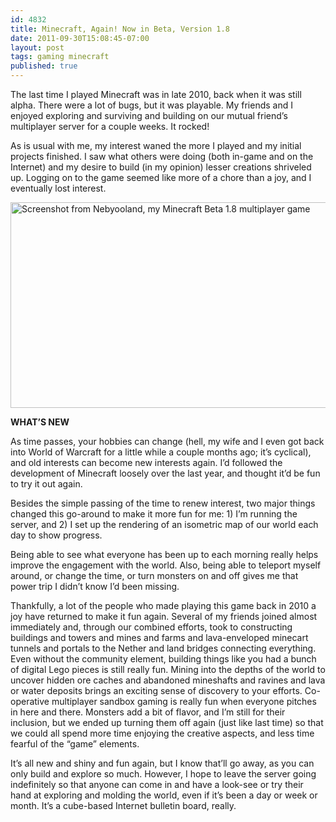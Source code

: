 ```yaml
---
id: 4832
title: Minecraft, Again! Now in Beta, Version 1.8
date: 2011-09-30T15:08:45-07:00
layout: post
tags: gaming minecraft
published: true
---
```


The last time I played Minecraft was in late 2010, back when it was still alpha. There were a lot of bugs, but it was playable. My friends and I enjoyed exploring and surviving and building on our mutual friend&#8217;s multiplayer server for a couple weeks. It rocked!

As is usual with me, my interest waned the more I played and my initial projects finished. I saw what others were doing (both in-game and on the Internet) and my desire to build (in my opinion) lesser creations shriveled up. Logging on to the game seemed like more of a chore than a joy, and I eventually lost interest.

<!--more-->

<a href="http://blog.nebyoolae.com/minecraft-again-now-in-beta-version-1-8/minecraft-2/" rel="attachment wp-att-4820"><img data-attachment-id="4820" data-permalink="https://blog.nebyoolae.com/?attachment_id=4820" data-orig-file="https://blog.nebyoolae.com/wp-content/uploads/2011/09/minecraft.png" data-orig-size="1000,600" data-comments-opened="1" data-image-meta="{&quot;aperture&quot;:&quot;0&quot;,&quot;credit&quot;:&quot;&quot;,&quot;camera&quot;:&quot;&quot;,&quot;caption&quot;:&quot;&quot;,&quot;created_timestamp&quot;:&quot;0&quot;,&quot;copyright&quot;:&quot;&quot;,&quot;focal_length&quot;:&quot;0&quot;,&quot;iso&quot;:&quot;0&quot;,&quot;shutter_speed&quot;:&quot;0&quot;,&quot;title&quot;:&quot;&quot;}" data-image-title="Minecraft Beta 1.8" data-image-description="" data-image-caption="" data-medium-file="https://blog.nebyoolae.com/wp-content/uploads/2011/09/minecraft-640x384.png" data-large-file="https://blog.nebyoolae.com/wp-content/uploads/2011/09/minecraft-800x480.png" loading="lazy" class="alignnone size-large wp-image-4820" title="Minecraft Beta 1.8" src="http://blog.nebyoolae.com/wp-content/uploads/2011/09/minecraft-800x480.png" alt="Screenshot from Nebyooland, my Minecraft Beta 1.8 multiplayer game" width="548" height="329" srcset="https://blog.nebyoolae.com/wp-content/uploads/2011/09/minecraft-800x480.png 800w, https://blog.nebyoolae.com/wp-content/uploads/2011/09/minecraft-640x384.png 640w, https://blog.nebyoolae.com/wp-content/uploads/2011/09/minecraft.png 1000w" sizes="(max-width: 548px) 100vw, 548px" /></a>

**WHAT&#8217;S NEW**

As time passes, your hobbies can change (hell, my wife and I even got back into World of Warcraft for a little while a couple months ago; it&#8217;s cyclical), and old interests can become new interests again. I&#8217;d followed the development of Minecraft loosely over the last year, and thought it&#8217;d be fun to try it out again.

Besides the simple passing of the time to renew interest, two major things changed this go-around to make it more fun for me: 1) I&#8217;m running the server, and 2) I set up the rendering of an isometric map of our world each day to show progress.

Being able to see what everyone has been up to each morning really helps improve the engagement with the world. Also, being able to teleport myself around, or change the time, or turn monsters on and off gives me that power trip I didn&#8217;t know I&#8217;d been missing.

Thankfully, a lot of the people who made playing this game back in 2010 a joy have returned to make it fun again. Several of my friends joined almost immediately and, through our combined efforts, took to constructing buildings and towers and mines and farms and lava-enveloped minecart tunnels and portals to the Nether and land bridges connecting everything. Even without the community element, building things like you had a bunch of digital Lego pieces is still really fun. Mining into the depths of the world to uncover hidden ore caches and abandoned mineshafts and ravines and lava or water deposits brings an exciting sense of discovery to your efforts. Co-operative multiplayer sandbox gaming is really fun when everyone pitches in here and there. Monsters add a bit of flavor, and I&#8217;m still for their inclusion, but we ended up turning them off again (just like last time) so that we could all spend more time enjoying the creative aspects, and less time fearful of the &#8220;game&#8221; elements.

It&#8217;s all new and shiny and fun again, but I know that&#8217;ll go away, as you can only build and explore so much. However, I hope to leave the server going indefinitely so that anyone can come in and have a look-see or try their hand at exploring and molding the world, even if it&#8217;s been a day or week or month. It&#8217;s a cube-based Internet bulletin board, really.
